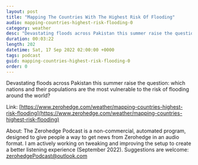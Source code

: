 ```yaml
---
layout: post
title: "Mapping The Countries With The Highest Risk Of Flooding"
audio: mapping-countries-highest-risk-flooding-0
category: weather
desc: "Devastating floods across Pakistan this summer raise the question: which nations and their populations are the most vulnerable to the risk of flooding around the world?"
duration: 00:03:22
length: 202
datetime: Sat, 17 Sep 2022 02:00:00 +0000
tags: podcast
guid: mapping-countries-highest-risk-flooding-0
order: 0
---
```

Devastating floods across Pakistan this summer raise the question: which nations and their populations are the most vulnerable to the risk of flooding around the world?

Link: [https://www.zerohedge.com/weather/mapping-countries-highest-risk-flooding](https://www.zerohedge.com/weather/mapping-countries-highest-risk-flooding)

About: The Zerohedge Podcast is a non-commercial, automated program, designed to give people a way to get news from Zerohedge in an audio format.  I am actively working on tweaking and improving the setup to create a better listening experience (September 2022).  Suggestions are welcome: [zerohedgePodcast@outlook.com](mailto:zerohedgePodcast@outlook.com)